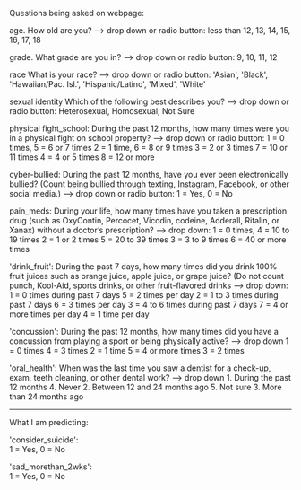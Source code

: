 Questions being asked on webpage:

age.
How old are you?
--> drop down or radio button: less than 12, 13, 14, 15, 16, 17, 18


grade.
What grade are you in?
--> drop down or radio button: 9, 10, 11, 12


race 
What is your race?
--> drop down or radio button: 'Asian', 'Black', 'Hawaiian/Pac. Isl.', 'Hispanic/Latino', 'Mixed', 'White'


sexual identity 
Which of the following best describes you?
--> drop down or radio button: Heterosexual, Homosexual, Not Sure


physical fight_school: 
During the past 12 months, how many times were you in a physical fight on school property? 
--> drop down or radio button:
                            1 = 0 times,               5 = 6 or 7 times
                            2 = 1 time,                6 = 8 or 9 times
                            3 = 2 or 3 times           7 = 10 or 11 times
                            4 = 4 or 5 times           8 = 12 or more
   
   
cyber-bullied:
During the past 12 months, have you ever been electronically bullied? (Count being bullied through texting, Instagram, Facebook, or other social media.)
--> drop down or radio button: 1 = Yes, 0 = No


pain_meds:
During your life, how many times have you taken a prescription drug (such as OxyContin, Percocet, Vicodin, codeine, Adderall, Ritalin, or Xanax) without a doctor’s prescription?
--> drop down:
                            1 = 0 times,               4 = 10 to 19 times
                            2 = 1 or 2 times           5 = 20 to 39 times
                            3 = 3 to 9 times           6 = 40 or more times
                            
'drink_fruit':
During the past 7 days, how many times did you drink 100% fruit juices such as orange juice, apple juice, or grape juice? (Do not count punch, Kool-Aid, sports drinks, or other fruit-flavored drinks
--> drop down:
                            1 = 0 times during past 7 days               5 = 2 times per day
                            2 = 1 to 3 times during past 7 days          6 = 3 times per day
                            3 = 4 to 6 times during past 7 days          7 = 4 or more times per day
                            4 = 1 time per day           

'concussion':
During the past 12 months, how many times did you have a concussion from playing a sport or being physically active?
--> drop down
                            1 = 0 times               4 = 3 times
                            2 = 1 time                5 = 4 or more times
                            3 = 2 times


'oral_health':
When was the last time you saw a dentist for a check-up, exam, teeth cleaning, or other dental work? 
--> drop down
                            1. During the past 12 months           4. Never
                            2. Between 12 and 24 months ago        5. Not sure
                            3. More than 24 months ago 


--------------------------------------------------------------------------------------------------

What I am predicting:

'consider_suicide':   
1 = Yes, 
0 = No

'sad_morethan_2wks':  
1 = Yes, 
0 = No



